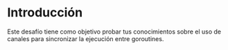 # Introducción

Este desafío tiene como objetivo probar tus conocimientos sobre el uso de canales para sincronizar la ejecución entre goroutines.
